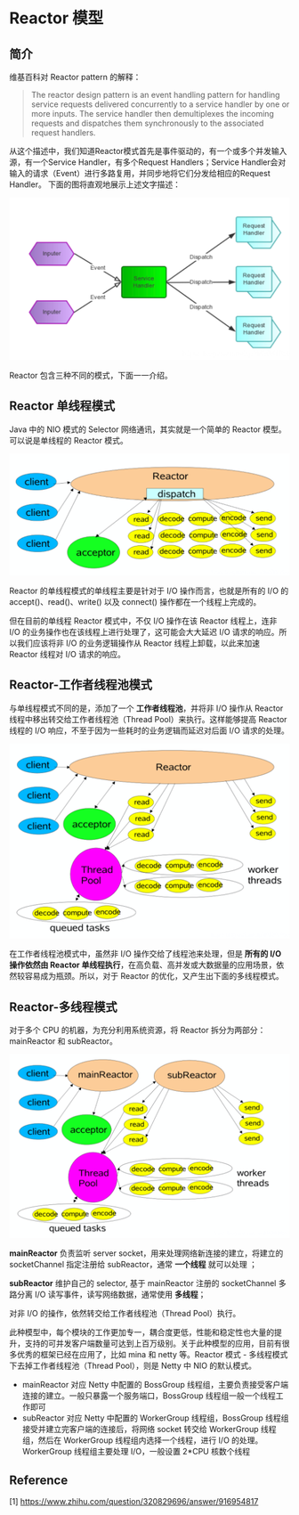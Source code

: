 # Reactor 模型

## 简介

维基百科对 Reactor pattern 的解释：

> The reactor design pattern is an event handling pattern for handling service requests delivered concurrently to a service handler by one or more inputs. The service handler then demultiplexes the incoming requests and dispatches them synchronously to the associated request handlers.

从这个描述中，我们知道Reactor模式首先是事件驱动的，有一个或多个并发输入源，有一个Service Handler，有多个Request Handlers；Service Handler会对输入的请求（Event）进行多路复用，并同步地将它们分发给相应的Request Handler。
下面的图将直观地展示上述文字描述：

![reactor-pattern](./image/reactor-pattern.png)

Reactor 包含三种不同的模式，下面一一介绍。

## Reactor 单线程模式

Java 中的 NIO 模式的 Selector 网络通讯，其实就是一个简单的 Reactor 模型。可以说是单线程的 Reactor 模式。

![reactor-single-thread](./image/reactor-single-thread.png)

Reactor 的单线程模式的单线程主要是针对于 I/O 操作而言，也就是所有的 I/O 的 accept()、read()、write() 以及 connect() 操作都在一个线程上完成的。

但在目前的单线程 Reactor 模式中，不仅 I/O 操作在该 Reactor 线程上，连非 I/O 的业务操作也在该线程上进行处理了，这可能会大大延迟 I/O 请求的响应。所以我们应该将非 I/O 的业务逻辑操作从 Reactor 线程上卸载，以此来加速 Reactor 线程对 I/O 请求的响应。

## Reactor-工作者线程池模式

与单线程模式不同的是，添加了一个 **工作者线程池**，并将非 I/O 操作从 Reactor 线程中移出转交给工作者线程池（Thread Pool）来执行。这样能够提高 Reactor 线程的 I/O 响应，不至于因为一些耗时的业务逻辑而延迟对后面 I/O 请求的处理。

![reactor-worker-threadpool](./image/reactor-worker-threadpool.png)

在工作者线程池模式中，虽然非 I/O 操作交给了线程池来处理，但是 **所有的 I/O 操作依然由 Reactor 单线程执行**，在高负载、高并发或大数据量的应用场景，依然较容易成为瓶颈。所以，对于 Reactor 的优化，又产生出下面的多线程模式。

## Reactor-多线程模式

对于多个 CPU 的机器，为充分利用系统资源，将 Reactor 拆分为两部分：mainReactor 和 subReactor。

![reactor-multi-thread](./image/reactor-multi-thread.png)

**mainReactor** 负责监听 server socket，用来处理网络新连接的建立，将建立的 socketChannel 指定注册给 subReactor，通常 **一个线程** 就可以处理 ；

**subReactor** 维护自己的 selector, 基于 mainReactor 注册的 socketChannel 多路分离 I/O 读写事件，读写网络数据，通常使用 **多线程**；

对非 I/O 的操作，依然转交给工作者线程池（Thread Pool）执行。

此种模型中，每个模块的工作更加专一，耦合度更低，性能和稳定性也大量的提升，支持的可并发客户端数量可达到上百万级别。关于此种模型的应用，目前有很多优秀的框架已经在应用了，比如 mina 和 netty 等。Reactor 模式 - 多线程模式下去掉工作者线程池（Thread Pool），则是 Netty 中 NIO 的默认模式。

* mainReactor 对应 Netty 中配置的 BossGroup 线程组，主要负责接受客户端连接的建立。一般只暴露一个服务端口，BossGroup 线程组一般一个线程工作即可
* subReactor 对应 Netty 中配置的 WorkerGroup 线程组，BossGroup 线程组接受并建立完客户端的连接后，将网络 socket 转交给 WorkerGroup 线程组，然后在 WorkerGroup 线程组内选择一个线程，进行 I/O 的处理。WorkerGroup 线程组主要处理 I/O，一般设置 2*CPU 核数个线程

## Reference

[1] <https://www.zhihu.com/question/320829696/answer/916954817>
